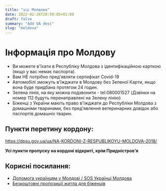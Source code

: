 ```yaml
---
title: "🇲🇩 Молдова"
date: 2022-02-26T20:59:05+01:00
draft: false
summary: "Add UA desc"
slug: "moldova"
---
```


# Інформація про Молдову

- Ви можете в'їхати в Республіку Молдова з ідентифікаційною карткою (якщо у вас немає паспорта). 
- Вам НЕ потрібно пред'являти сертифікат Covid-19
- Автомобілі зможуть в'їжджати в Молдову без Зеленої Карти, якщо вона буде придбана протягом 24 годин. 
- Зелена лінія, на яку можна подзвонити - tel:080001527 (Дзвінки на номер 112 будуть перенаправлені на Зелену лінію)
- Біженці з України мають право в'їжджати до Республіки Молдова з домашніми тваринами, без пред'явлення ветеринарних довідок або паспортів домашніх тварин.

## Пункти перетину кордону:
https://dpsu.gov.ua/ua/NA-KORDONI-Z-RESPUBLIKOYU-MOLDOVA-2018/ 

**Усі пункти пропуску на кордоні відкриті, крім Придністров’я**

<span style="font-size: 48px; color: Dodgerblue;">
    <i class="fas fa-camera"></i>
  </span>


## Корисні посилання:
- [Допомога українцям у Молдові / SOS Українці Молдова](https://www.facebook.com/groups/347615063908402)
- [Безкоштовні пропозиції житла для біженців](999.md/help)